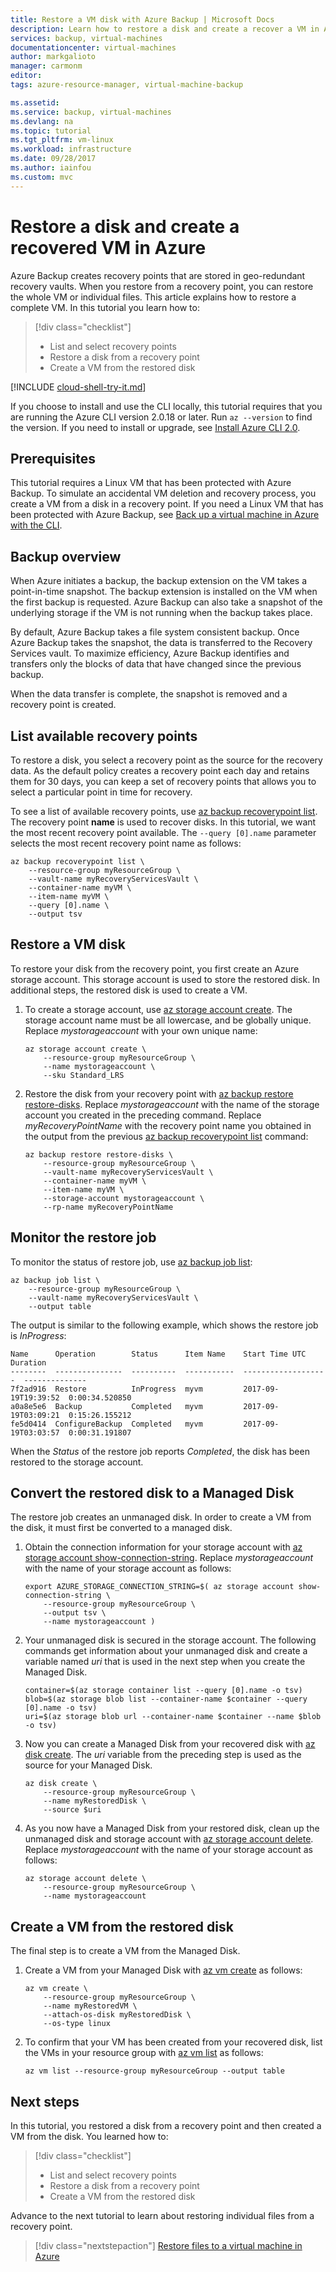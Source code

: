```yaml
---
title: Restore a VM disk with Azure Backup | Microsoft Docs
description: Learn how to restore a disk and create a recover a VM in Azure with Backup and Recovery Services.
services: backup, virtual-machines
documentationcenter: virtual-machines
author: markgalioto
manager: carmonm
editor:
tags: azure-resource-manager, virtual-machine-backup

ms.assetid: 
ms.service: backup, virtual-machines
ms.devlang: na
ms.topic: tutorial
ms.tgt_pltfrm: vm-linux
ms.workload: infrastructure
ms.date: 09/28/2017
ms.author: iainfou
ms.custom: mvc
---
```


# Restore a disk and create a recovered VM in Azure
Azure Backup creates recovery points that are stored in geo-redundant recovery vaults. When you restore from a recovery point, you can restore the whole VM or individual files. This article explains how to restore a complete VM. In this tutorial you learn how to:

> [!div class="checklist"]
> * List and select recovery points
> * Restore a disk from a recovery point
> * Create a VM from the restored disk

[!INCLUDE [cloud-shell-try-it.md](../../includes/cloud-shell-try-it.md)]

If you choose to install and use the CLI locally, this tutorial requires that you are running the Azure CLI version 2.0.18 or later. Run `az --version` to find the version. If you need to install or upgrade, see [Install Azure CLI 2.0]( /cli/azure/install-azure-cli). 


## Prerequisites
This tutorial requires a Linux VM that has been protected with Azure Backup. To simulate an accidental VM deletion and recovery process, you create a VM from a disk in a recovery point. If you need a Linux VM that has been protected with Azure Backup, see [Back up a virtual machine in Azure with the CLI](quick-backup-vm-cli.md).


## Backup overview
When Azure initiates a backup, the backup extension on the VM takes a point-in-time snapshot. The backup extension is installed on the VM when the first backup is requested. Azure Backup can also take a snapshot of the underlying storage if the VM is not running when the backup takes place.

By default, Azure Backup takes a file system consistent backup. Once Azure Backup takes the snapshot, the data is transferred to the Recovery Services vault. To maximize efficiency, Azure Backup identifies and transfers only the blocks of data that have changed since the previous backup.

When the data transfer is complete, the snapshot is removed and a recovery point is created.


## List available recovery points
To restore a disk, you select a recovery point as the source for the recovery data. As the default policy creates a recovery point each day and retains them for 30 days, you can keep a set of recovery points that allows you to select a particular point in time for recovery. 

To see a list of available recovery points, use [az backup recoverypoint list](https://docs.microsoft.com/cli/azure/backup/recoverypoint?view=azure-cli-latest#az_backup_recoverypoint_list). The recovery point **name** is used to recover disks. In this tutorial, we want the most recent recovery point available. The `--query [0].name` parameter selects the most recent recovery point name as follows:

```azurecli-interactive
az backup recoverypoint list \
    --resource-group myResourceGroup \
    --vault-name myRecoveryServicesVault \
    --container-name myVM \
    --item-name myVM \
    --query [0].name \
    --output tsv
```


## Restore a VM disk
To restore your disk from the recovery point, you first create an Azure storage account. This storage account is used to store the restored disk. In additional steps, the restored disk is used to create a VM.

1. To create a storage account, use [az storage account create](https://docs.microsoft.com/cli/azure/storage/account?view=azure-cli-latest#az_storage_account_create). The storage account name must be all lowercase, and be globally unique. Replace *mystorageaccount* with your own unique name:

    ```azurecli-interactive
    az storage account create \
        --resource-group myResourceGroup \
        --name mystorageaccount \
        --sku Standard_LRS
    ```

2. Restore the disk from your recovery point with [az backup restore restore-disks](https://docs.microsoft.com/cli/azure/backup/restore?view=azure-cli-latest#az_backup_restore_restore_disks). Replace *mystorageaccount* with the name of the storage account you created in the preceding command. Replace *myRecoveryPointName* with the recovery point name you obtained in the output from the previous [az backup recoverypoint list](https://docs.microsoft.com/cli/azure/backup/recoverypoint?view=azure-cli-latest#az_backup_recoverypoint_list) command:

    ```azurecli-interactive
    az backup restore restore-disks \
        --resource-group myResourceGroup \
        --vault-name myRecoveryServicesVault \
        --container-name myVM \
        --item-name myVM \
        --storage-account mystorageaccount \
        --rp-name myRecoveryPointName
    ```


## Monitor the restore job
To monitor the status of restore job, use [az backup job list](https://docs.microsoft.com/cli/azure/backup/job?view=azure-cli-latest#az_backup_job_list):

```azurecli-interactive 
az backup job list \
    --resource-group myResourceGroup \
    --vault-name myRecoveryServicesVault \
    --output table
```

The output is similar to the following example, which shows the restore job is *InProgress*:

```
Name      Operation        Status      Item Name    Start Time UTC       Duration
--------  ---------------  ----------  -----------  -------------------  --------------
7f2ad916  Restore          InProgress  myvm         2017-09-19T19:39:52  0:00:34.520850
a0a8e5e6  Backup           Completed   myvm         2017-09-19T03:09:21  0:15:26.155212
fe5d0414  ConfigureBackup  Completed   myvm         2017-09-19T03:03:57  0:00:31.191807
```

When the *Status* of the restore job reports *Completed*, the disk has been restored to the storage account.


## Convert the restored disk to a Managed Disk
The restore job creates an unmanaged disk. In order to create a VM from the disk, it must first be converted to a managed disk.

1. Obtain the connection information for your storage account with [az storage account show-connection-string](https://docs.microsoft.com/cli/azure/storage/account?view=azure-cli-latest#az_storage_account_show_connection_string). Replace *mystorageaccount* with the name of your storage account as follows:
    
    ```azurecli-interactive
    export AZURE_STORAGE_CONNECTION_STRING=$( az storage account show-connection-string \
        --resource-group myResourceGroup \
        --output tsv \
        --name mystorageaccount )
    ```

2. Your unmanaged disk is secured in the storage account. The following commands get information about your unmanaged disk and create a variable named *uri* that is used in the next step when you create the Managed Disk.

    ```azurecli-interactive
    container=$(az storage container list --query [0].name -o tsv)
    blob=$(az storage blob list --container-name $container --query [0].name -o tsv)
    uri=$(az storage blob url --container-name $container --name $blob -o tsv)
    ```

3. Now you can create a Managed Disk from your recovered disk with [az disk create](https://docs.microsoft.com/cli/azure/disk?view=azure-cli-latest#az_disk_create). The *uri* variable from the preceding step is used as the source for your Managed Disk.

    ```azurecli-interactive
    az disk create \
        --resource-group myResourceGroup \
        --name myRestoredDisk \
        --source $uri
    ```

4. As you now have a Managed Disk from your restored disk, clean up the unmanaged disk and storage account with [az storage account delete](/cli/azure/storage/account?view=azure-cli-latest#az_storage_account_delete). Replace *mystorageaccount* with the name of your storage account as follows:

    ```azurecli-interactive
    az storage account delete \
        --resource-group myResourceGroup \
        --name mystorageaccount
    ```


## Create a VM from the restored disk
The final step is to create a VM from the Managed Disk.

1. Create a VM from your Managed Disk with [az vm create](/cli/azure/vm?view=azure-cli-latest#az_vm_create) as follows:

    ```azurecli-interactive
    az vm create \
        --resource-group myResourceGroup \
        --name myRestoredVM \
        --attach-os-disk myRestoredDisk \
        --os-type linux
    ```

2. To confirm that your VM has been created from your recovered disk, list the VMs in your resource group with [az vm list](/cli/azure/vm?view=azure-cli-latest#az_vm_list) as follows:

    ```azurecli-interactive
    az vm list --resource-group myResourceGroup --output table
    ```


## Next steps
In this tutorial, you restored a disk from a recovery point and then created a VM from the disk. You learned how to:

> [!div class="checklist"]
> * List and select recovery points
> * Restore a disk from a recovery point
> * Create a VM from the restored disk

Advance to the next tutorial to learn about restoring individual files from a recovery point.

> [!div class="nextstepaction"]
> [Restore files to a virtual machine in Azure](tutorial-restore-files.md)

